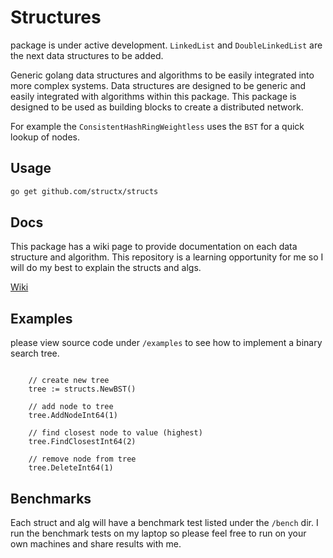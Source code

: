 # Structures 

package is under active development. `LinkedList` and `DoubleLinkedList` are the next data structures to be added.

Generic golang data structures and algorithms to be easily integrated into more complex systems. Data structures are designed to be generic and easily integrated with algorithms within this package. This package is designed to be used as building blocks to create a distributed network. 

For example the `ConsistentHashRingWeightless` uses the `BST` for a quick lookup of nodes. 

## Usage

```bash
go get github.com/structx/structs
```

## Docs

This package has a wiki page to provide documentation on each data structure and algorithm. This repository is a learning opportunity for me
so I will do my best to explain the structs and algs. 

[Wiki](https://github.com/structx/structures/wiki)

## Examples

please view source code under `/examples` to see how to implement a binary search tree. 

```golang

    // create new tree
    tree := structs.NewBST()

    // add node to tree
    tree.AddNodeInt64(1)

    // find closest node to value (highest)
    tree.FindClosestInt64(2)

    // remove node from tree
    tree.DeleteInt64(1)
```

## Benchmarks

Each struct and alg will have a benchmark test listed under the `/bench` dir. I run the benchmark tests on my laptop so please feel free to run on your own machines and share results with me. 